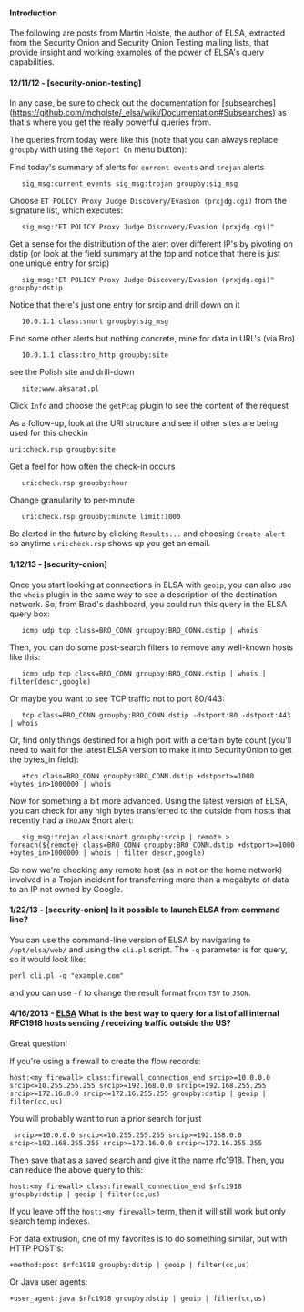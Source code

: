 #### Introduction ####

The following are posts from Martin Holste, the author of ELSA, extracted from the Security Onion and Security Onion Testing mailing lists, that provide insight and working examples of the power of ELSA's query capabilities.


#### 12/11/12 - [security-onion-testing] ####

In any case, be sure to check out the documentation for [subsearches] (https://github.com/mcholste/_elsa/wiki/Documentation#Subsearches) as that's where you get the really powerful queries from.

The queries from today were like this (note that you can always replace `groupby` with using the `Report On` menu button):

Find today's summary of alerts for `current events` and `trojan` alerts
```
   sig_msg:current_events sig_msg:trojan groupby:sig_msg
```
Choose `ET POLICY Proxy Judge Discovery/Evasion (prxjdg.cgi)` from the signature list, which executes:
```
   sig_msg:"ET POLICY Proxy Judge Discovery/Evasion (prxjdg.cgi)"
```
Get a sense for the distribution of the alert over different IP's by pivoting on dstip (or look at the field summary at the top and notice that there is just one unique entry for srcip)
```
   sig_msg:"ET POLICY Proxy Judge Discovery/Evasion (prxjdg.cgi)" groupby:dstip
```
Notice that there's just one entry for srcip and drill down on it
```
   10.0.1.1 class:snort groupby:sig_msg
```
Find some other alerts but nothing concrete, mine for data in URL's (via Bro)
```
   10.0.1.1 class:bro_http groupby:site
```
see the Polish site and drill-down
```
   site:www.aksarat.pl
```
Click `Info` and choose the `getPcap` plugin to see the content of the request

As a follow-up, look at the URI structure and see if other sites are being used for this checkin
````
uri:check.rsp groupby:site
````

Get a feel for how often the check-in occurs
```
   uri:check.rsp groupby:hour
```
Change granularity to per-minute
```
   uri:check.rsp groupby:minute limit:1000
```
Be alerted in the future by clicking `Results...` and choosing `Create alert` so anytime `uri:check.rsp` shows up you get an email.

#### 1/12/13 - [security-onion] ####

Once you start looking at connections in ELSA with `geoip`, you can also use the `whois` plugin in the same way to see a description of the destination network.  So, from Brad's dashboard, you could run this query in the ELSA query box:
```
   icmp udp tcp class=BRO_CONN groupby:BRO_CONN.dstip | whois
```
Then, you can do some post-search filters to remove any well-known hosts like this:
```
   icmp udp tcp class=BRO_CONN groupby:BRO_CONN.dstip | whois | filter(descr,google)
```
Or maybe you want to see TCP traffic not to port 80/443:
```
   tcp class=BRO_CONN groupby:BRO_CONN.dstip -dstport:80 -dstport:443 | whois
```
Or, find only things destined for a high port with a certain byte count (you'll need to wait for the latest ELSA version to make it into SecurityOnion to get the bytes\_in field):
```
   +tcp class=BRO_CONN groupby:BRO_CONN.dstip +dstport>=1000 +bytes_in>1000000 | whois
```
Now for something a bit more advanced.  Using the latest version of ELSA, you can check for any high bytes transferred to the outside from hosts that recently had a `TROJAN` Snort alert:
```
   sig_msg:trojan class:snort groupby:srcip | remote > foreach(${remote} class=BRO_CONN groupby:BRO_CONN.dstip +dstport>=1000 +bytes_in>1000000 | whois | filter descr,google)
```
So now we're checking any remote host (as in not on the home network) involved in a Trojan incident for transferring more than a megabyte of data to an IP not owned by Google.

#### 1/22/13 - [security-onion] Is it possible to launch ELSA from command line? ####

You can use the command-line version of ELSA by navigating to `/opt/elsa/web/` and using the `cli.pl` script.  The `-q` parameter is for query, so it would look like:
````
perl cli.pl -q "example.com" 
````
and you can use `-f` to change the result format from `TSV` to `JSON`.

#### 4/16/2013 - [ELSA](ELSA) What is the best way to query for a list of all internal RFC1918 hosts sending / receiving traffic outside the US? ####

Great question!

If you're using a firewall to create the flow records:
```
host:<my firewall> class:firewall_connection_end srcip>=10.0.0.0 srcip<=10.255.255.255 srcip>=192.168.0.0 srcip<=192.168.255.255 srcip>=172.16.0.0 srcip<=172.16.255.255 groupby:dstip | geoip | filter(cc,us)
```
You will probably want to run a prior search for just
```
 srcip>=10.0.0.0 srcip<=10.255.255.255 srcip>=192.168.0.0 srcip<=192.168.255.255 srcip>=172.16.0.0 srcip<=172.16.255.255
```
Then save that as a saved search and give it the name rfc1918.  Then, you can reduce the above query to this:
```
host:<my firewall> class:firewall_connection_end $rfc1918 groupby:dstip | geoip | filter(cc,us)
```
If you leave off the `host:<my firewall>` term, then it will still work but only search temp indexes.

For data extrusion, one of my favorites is to do something similar, but with HTTP POST's:
```
+method:post $rfc1918 groupby:dstip | geoip | filter(cc,us)
```
Or Java user agents:
```
+user_agent:java $rfc1918 groupby:dstip | geoip | filter(cc,us)
```